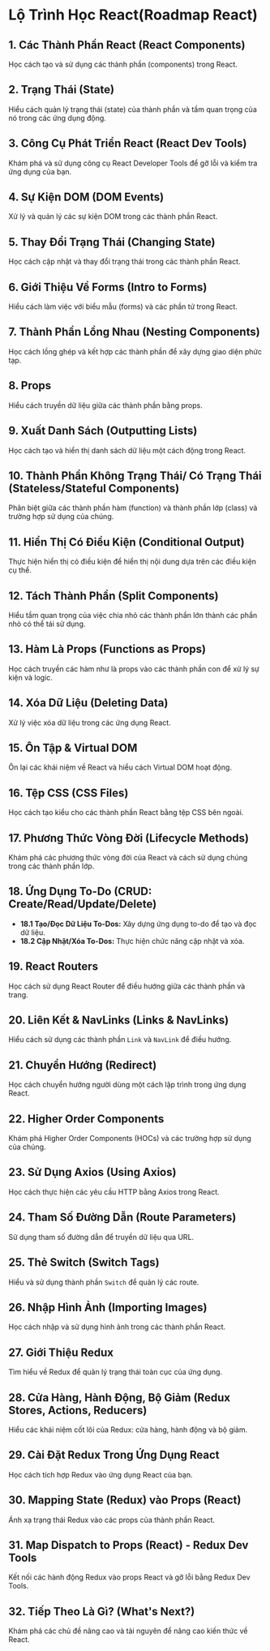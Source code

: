 # Lộ Trình Học React(Roadmap React)

## 1. Các Thành Phần React (React Components)

Học cách tạo và sử dụng các thành phần (components) trong React.

## 2. Trạng Thái (State)

Hiểu cách quản lý trạng thái (state) của thành phần và tầm quan trọng của nó trong các ứng dụng động.

## 3. Công Cụ Phát Triển React (React Dev Tools)

Khám phá và sử dụng công cụ React Developer Tools để gỡ lỗi và kiểm tra ứng dụng của bạn.

## 4. Sự Kiện DOM (DOM Events)

Xử lý và quản lý các sự kiện DOM trong các thành phần React.

## 5. Thay Đổi Trạng Thái (Changing State)

Học cách cập nhật và thay đổi trạng thái trong các thành phần React.

## 6. Giới Thiệu Về Forms (Intro to Forms)

Hiểu cách làm việc với biểu mẫu (forms) và các phần tử trong React.

## 7. Thành Phần Lồng Nhau (Nesting Components)

Học cách lồng ghép và kết hợp các thành phần để xây dựng giao diện phức tạp.

## 8. Props

Hiểu cách truyền dữ liệu giữa các thành phần bằng props.

## 9. Xuất Danh Sách (Outputting Lists)

Học cách tạo và hiển thị danh sách dữ liệu một cách động trong React.

## 10. Thành Phần Không Trạng Thái/ Có Trạng Thái (Stateless/Stateful Components)

Phân biệt giữa các thành phần hàm (function) và thành phần lớp (class) và trường hợp sử dụng của chúng.

## 11. Hiển Thị Có Điều Kiện (Conditional Output)

Thực hiện hiển thị có điều kiện để hiển thị nội dung dựa trên các điều kiện cụ thể.

## 12. Tách Thành Phần (Split Components)

Hiểu tầm quan trọng của việc chia nhỏ các thành phần lớn thành các phần nhỏ có thể tái sử dụng.

## 13. Hàm Là Props (Functions as Props)

Học cách truyền các hàm như là props vào các thành phần con để xử lý sự kiện và logic.

## 14. Xóa Dữ Liệu (Deleting Data)

Xử lý việc xóa dữ liệu trong các ứng dụng React.

## 15. Ôn Tập & Virtual DOM

Ôn lại các khái niệm về React và hiểu cách Virtual DOM hoạt động.

## 16. Tệp CSS (CSS Files)

Học cách tạo kiểu cho các thành phần React bằng tệp CSS bên ngoài.

## 17. Phương Thức Vòng Đời (Lifecycle Methods)

Khám phá các phương thức vòng đời của React và cách sử dụng chúng trong các thành phần lớp.

## 18. Ứng Dụng To-Do (CRUD: Create/Read/Update/Delete)

- **18.1 Tạo/Đọc Dữ Liệu To-Dos:** Xây dựng ứng dụng to-do để tạo và đọc dữ liệu.
- **18.2 Cập Nhật/Xóa To-Dos:** Thực hiện chức năng cập nhật và xóa.

## 19. React Routers

Học cách sử dụng React Router để điều hướng giữa các thành phần và trang.

## 20. Liên Kết & NavLinks (Links & NavLinks)

Hiểu cách sử dụng các thành phần `Link` và `NavLink` để điều hướng.

## 21. Chuyển Hướng (Redirect)

Học cách chuyển hướng người dùng một cách lập trình trong ứng dụng React.

## 22. Higher Order Components

Khám phá Higher Order Components (HOCs) và các trường hợp sử dụng của chúng.

## 23. Sử Dụng Axios (Using Axios)

Học cách thực hiện các yêu cầu HTTP bằng Axios trong React.

## 24. Tham Số Đường Dẫn (Route Parameters)

Sử dụng tham số đường dẫn để truyền dữ liệu qua URL.

## 25. Thẻ Switch (Switch Tags)

Hiểu và sử dụng thành phần `Switch` để quản lý các route.

## 26. Nhập Hình Ảnh (Importing Images)

Học cách nhập và sử dụng hình ảnh trong các thành phần React.

## 27. Giới Thiệu Redux

Tìm hiểu về Redux để quản lý trạng thái toàn cục của ứng dụng.

## 28. Cửa Hàng, Hành Động, Bộ Giảm (Redux Stores, Actions, Reducers)

Hiểu các khái niệm cốt lõi của Redux: cửa hàng, hành động và bộ giảm.

## 29. Cài Đặt Redux Trong Ứng Dụng React

Học cách tích hợp Redux vào ứng dụng React của bạn.

## 30. Mapping State (Redux) vào Props (React)

Ánh xạ trạng thái Redux vào các props của thành phần React.

## 31. Map Dispatch to Props (React) - Redux Dev Tools

Kết nối các hành động Redux vào props React và gỡ lỗi bằng Redux Dev Tools.

## 32. Tiếp Theo Là Gì? (What's Next?)

Khám phá các chủ đề nâng cao và tài nguyên để nâng cao kiến thức về React.
